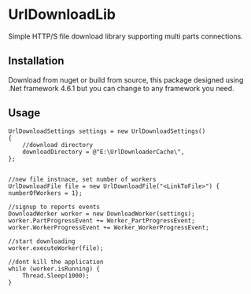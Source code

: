 # UrlDownloadLib

Simple HTTP/S file download library supporting multi parts connections.

## Installation
Download from nuget or build from source, this package designed using .Net framework 4.6.1 but you can change to any framework you need.

## Usage
```
UrlDownloadSettings settings = new UrlDownloadSettings()
{
    //download directory
    downloadDirectory = @"E:\UrlDownloaderCache\",
};


//new file instnace, set number of workers
UrlDownloadFile file = new UrlDownloadFile("<LinkToFile>") { numberOfWorkers = 1};

//signup to reports events
DownloadWorker worker = new DownloadWorker(settings);
worker.PartProgressEvent += Worker_PartProgressEvent;
worker.WorkerProgressEvent += Worker_WorkerProgressEvent;

//start downloading
worker.executeWorker(file);

//dont kill the application
while (worker.isRunning) {
    Thread.Sleep(1000);
}
```
